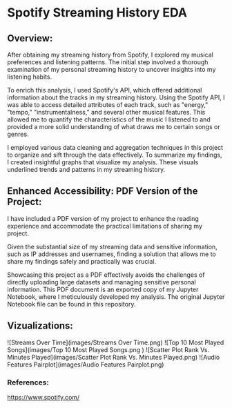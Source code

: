 
# Spotify Streaming History EDA


## Overview:

After obtaining my streaming history from Spotify, I explored my musical preferences and listening patterns. The initial step involved a thorough examination of my personal streaming history to uncover insights into my listening habits. 

To enrich this analysis, I used Spotify's API, which offered additional information about the tracks in my streaming history.
Using the Spotify API, I was able to access detailed attributes of each track, such as "energy," "tempo," "instrumentalness," and several other musical features. This allowed me to quantify the characteristics of the music I listened to and provided a more solid understanding of what draws me to certain songs or genres.

I employed various data cleaning and aggregation techniques in this project to organize and sift through the data effectively. To summarize my findings, I created insightful graphs that visualize my analysis. These visuals underlined trends and patterns in my streaming history.

## Enhanced Accessibility: PDF Version of the Project:
I have included a  PDF version of my project to enhance the reading experience and accommodate the practical limitations of sharing my project.

 Given the substantial size of my streaming data and sensitive information, such as IP addresses and usernames, finding a solution that allows me to share my findings safely and practically was crucial.

Showcasing this project as a PDF effectively avoids the challenges of directly uploading large datasets and managing sensitive personal information. This PDF document is an exported copy of my Jupyter Notebook, where I meticulously developed my analysis. The original Jupyter Notebook file can be found in this repository. 

## Vizualizations:

![Streams Over Time](images/Streams Over Time.png)
![Top 10 Most Played Songs](images/Top 10 Most Played Songs.png )
![Scatter Plot Rank Vs. Minutes Played](images/Scatter Plot Rank Vs. Minutes Played.png)
![Audio Features Pairplot](images/Audio Features Pairplot.png)

### References:
https://www.spotify.com/



